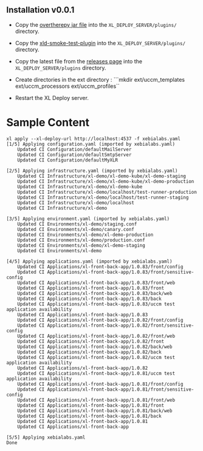 ## Installation v0.0.1

* Copy the [overtherepy jar file](https://github.com/xebialabs-community/overthere-pylib/releases/download/v0.0.4/overtherepy-0.0.4.jar) into the `XL_DEPLOY_SERVER/plugins/` directory.

* Copy the [xld-smoke-test-plugin](https://github.com/xebialabs-community/xld-smoke-test-plugin/releases/download/v1.0.6/xld-smoke-test-plugin-1.0.6.xldp) into the `XL_DEPLOY_SERVER/plugins/` directory.

* Copy the latest file from the [releases page](https://github.com/bmoussaud/xld-uccm-plugin/releases) into the `XL_DEPLOY_SERVER/plugins` directory.

* Create directories in the ext directory  :  ```mkdir ext/uccm_templates ext/uccm_processors  ext/uccm_profiles``

* Restart the XL Deploy server.



# Sample Content

````
xl apply --xl-deploy-url http://localhost:4537 -f xebialabs.yaml
[1/5] Applying configuration.yaml (imported by xebialabs.yaml)
    Updated CI Configuration/defaultMailServer
    Updated CI Configuration/defaultSmtpServer
    Updated CI Configuration/defaultMyXLR

[2/5] Applying infrastructure.yaml (imported by xebialabs.yaml)
    Updated CI Infrastructure/xl-demo/xl-demo-kube/xl-demo-staging
    Updated CI Infrastructure/xl-demo/xl-demo-kube/xl-demo-production
    Updated CI Infrastructure/xl-demo/xl-demo-kube
    Updated CI Infrastructure/xl-demo/localhost/test-runner-production
    Updated CI Infrastructure/xl-demo/localhost/test-runner-staging
    Updated CI Infrastructure/xl-demo/localhost
    Updated CI Infrastructure/xl-demo

[3/5] Applying environment.yaml (imported by xebialabs.yaml)
    Updated CI Environments/xl-demo/staging.conf
    Updated CI Environments/xl-demo/canary.conf
    Updated CI Environments/xl-demo/xl-demo-production
    Updated CI Environments/xl-demo/production.conf
    Updated CI Environments/xl-demo/xl-demo-staging
    Updated CI Environments/xl-demo

[4/5] Applying applications.yaml (imported by xebialabs.yaml)
    Updated CI Applications/xl-front-back-app/1.0.83/front/config
    Updated CI Applications/xl-front-back-app/1.0.83/front/sensitive-config
    Updated CI Applications/xl-front-back-app/1.0.83/front/web
    Updated CI Applications/xl-front-back-app/1.0.83/front
    Updated CI Applications/xl-front-back-app/1.0.83/back/web
    Updated CI Applications/xl-front-back-app/1.0.83/back
    Updated CI Applications/xl-front-back-app/1.0.83/uccm test application availability
    Updated CI Applications/xl-front-back-app/1.0.83
    Updated CI Applications/xl-front-back-app/1.0.82/front/config
    Updated CI Applications/xl-front-back-app/1.0.82/front/sensitive-config
    Updated CI Applications/xl-front-back-app/1.0.82/front/web
    Updated CI Applications/xl-front-back-app/1.0.82/front
    Updated CI Applications/xl-front-back-app/1.0.82/back/web
    Updated CI Applications/xl-front-back-app/1.0.82/back
    Updated CI Applications/xl-front-back-app/1.0.82/uccm test application availability
    Updated CI Applications/xl-front-back-app/1.0.82
    Updated CI Applications/xl-front-back-app/1.0.81/uccm test application availability
    Updated CI Applications/xl-front-back-app/1.0.81/front/config
    Updated CI Applications/xl-front-back-app/1.0.81/front/sensitive-config
    Updated CI Applications/xl-front-back-app/1.0.81/front/web
    Updated CI Applications/xl-front-back-app/1.0.81/front
    Updated CI Applications/xl-front-back-app/1.0.81/back/web
    Updated CI Applications/xl-front-back-app/1.0.81/back
    Updated CI Applications/xl-front-back-app/1.0.81
    Updated CI Applications/xl-front-back-app

[5/5] Applying xebialabs.yaml
Done
````


